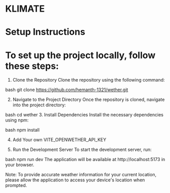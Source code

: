 # KLIMATE
# Setup Instructions
# To set up the project locally, follow these steps:

1. Clone the Repository
Clone the repository using the following command:

bash
git clone https://github.com/hemanth-1321/wether.git

2. Navigate to the Project Directory
Once the repository is cloned, navigate into the project directory:

bash
cd wether
3. Install Dependencies
Install the necessary dependencies using npm:

bash
npm install

4. Add Your own VITE_OPENWETHER_API_KEY 

4. Run the Development Server
To start the development server, run:

bash
npm run dev
The application will be available at http://localhost:5173 in your browser.


Note: To provide accurate weather information for your current location, please allow the application to access your device's location when prompted.